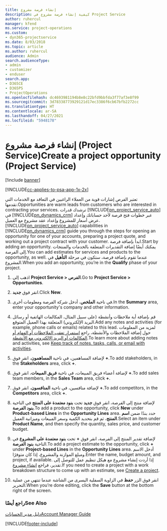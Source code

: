 ```yaml
---
title: إنشاء فرصة مشروع
description: كيفية إنشاء فرصة مشروع في Project Service
author: ruhercul
manager: kfend
ms.service: project-operations
ms.custom:
- dyn365-projectservice
ms.date: 8/03/2018
ms.topic: article
ms.author: ruhercul
audience: Admin
search.audienceType:
- admin
- customizer
- enduser
search.app:
- D365CE
- D365PS
- ProjectOperations
ms.openlocfilehash: dc4693981194b8e8c22bfd9bbfda3f77af3e8f99
ms.sourcegitcommit: 3d78338773929121d17ec3386f6cb67bfb2272cc
ms.translationtype: HT
ms.contentlocale: ar-SA
ms.lasthandoff: 04/27/2021
ms.locfileid: "5948178"
---
```

# <a name="create-a-project-opportunity-project-service"></a><span data-ttu-id="c4176-103">إنشاء فرصة مشروع (Project Service)</span><span class="sxs-lookup"><span data-stu-id="c4176-103">Create a project opportunity (Project Service)</span></span>

[!include [banner](../includes/psa-now-project-operations.md)]

[!INCLUDE[cc-applies-to-psa-app-1x-2x](../includes/cc-applies-to-psa-app-1x-2x.md)]

<span data-ttu-id="c4176-104">تعتبر الفرص إشارات قوية من العملاء الراغبين في التعاقد مع الخدمات التي تقدمها.</span><span class="sxs-lookup"><span data-stu-id="c4176-104">Opportunities are warm leads from customers who are interested in contracting your services.</span></span> <span data-ttu-id="c4176-105">ترشدك قدرات [!INCLUDE[pn_project_service_auto](../includes/pn-project-service-auto.md)] في [!INCLUDE[pn_dynamics_crm](../includes/pn-dynamics-crm.md)] عبر خطوات فتح فرصة لأحد حساباتك وإعداد عرض أسعار للمشروع وإعداد عقد مشروع مع العميل.</span><span class="sxs-lookup"><span data-stu-id="c4176-105">[!INCLUDE[pn_project_service_auto](../includes/pn-project-service-auto.md)] capabilities in [!INCLUDE[pn_dynamics_crm](../includes/pn-dynamics-crm.md)] guide you through the steps for opening an opportunity for one of your accounts, preparing a project quote, and working out a project contract with your customer.</span></span> <span data-ttu-id="c4176-106">ابدأ بإضافة فرصة.</span><span class="sxs-lookup"><span data-stu-id="c4176-106">Start by adding an opportunity.</span></span> <span data-ttu-id="c4176-107">يمكنك أيضًا إضافة التقديرات المتعلقة بالخدمات والمنتجات إلى الفرصة.</span><span class="sxs-lookup"><span data-stu-id="c4176-107">You can add estimates for services and products to the opportunity, as well.</span></span> <span data-ttu-id="c4176-108">عندما تقوم بإضافة فرصة، ستكون في مرحلة **التأهيل** في المشروع.</span><span class="sxs-lookup"><span data-stu-id="c4176-108">When you add an opportunity, you’re in the **Qualify** phase of your project.</span></span>  
  
1.  <span data-ttu-id="c4176-109">اذهب إلى **Project Service > الفرص**.</span><span class="sxs-lookup"><span data-stu-id="c4176-109">Go to **Project Service > Opportunities**.</span></span>  
  
2.  <span data-ttu-id="c4176-110">انقر فوق **جديد**.</span><span class="sxs-lookup"><span data-stu-id="c4176-110">Click **New**.</span></span>  
  
3.  <span data-ttu-id="c4176-111">في ناحية **الملخص**، أدخل شركة الفرصة ومعلومات أخرى.</span><span class="sxs-lookup"><span data-stu-id="c4176-111">In the **Summary** area, enter your opportunity's company and other information.</span></span>  
  
4.  <span data-ttu-id="c4176-112">قم بإضافة أية ملاحظات وأنشطة (على سبيل المثال، المكالمات الهاتفية أو رسائل البريد الإلكتروني) المتعلقة بهذا العميل المتوقع.</span><span class="sxs-lookup"><span data-stu-id="c4176-112">Add any notes and activities (for example, phone calls or emails) related to this lead.</span></span> <span data-ttu-id="c4176-113">لمزيد من المعلومات حول إضافة الملاحظات والأنشطة، راجع [استمرار تعقب الملاحظات أو المهام أو المكالمات أو البريد الإلكتروني مع الأنشطة](/dynamics365/customerengagement/on-premises/basics/work-with-activities).</span><span class="sxs-lookup"><span data-stu-id="c4176-113">To learn more about adding notes and activities, see [Keep track of notes, tasks, calls, or email with activities](/dynamics365/customerengagement/on-premises/basics/work-with-activities).</span></span>  
  
5.  <span data-ttu-id="c4176-114">لإضافة المساهمين، في ناحية **المساهمون**، انقر فوق **+**.</span><span class="sxs-lookup"><span data-stu-id="c4176-114">To add stakeholders, in the **Stakeholders** area, click **+**.</span></span>  
  
6.  <span data-ttu-id="c4176-115">لإضافة أعضاء فريق المبيعات، في ناحية **فريق المبيعات**، انقر فوق **+**.</span><span class="sxs-lookup"><span data-stu-id="c4176-115">To add sales team members, in the **Sales Team** area, click **+**.</span></span>  
  
7.  <span data-ttu-id="c4176-116">لإضافة منافسين، في ناحية **المنافسون**، انقر فوق **+**.</span><span class="sxs-lookup"><span data-stu-id="c4176-116">To add competitors, in the **Competitors** area, click **+**.</span></span>  
  
8.  <span data-ttu-id="c4176-117">لإضافة منتج إلى الفرصة، انقر فوق **جديد** تحت **بنود معتمدة على المنتج‬** في الناحية **بنود الفرصة‬**.</span><span class="sxs-lookup"><span data-stu-id="c4176-117">To add a product to the opportunity, click **New** under **Product-based Lines** in the **Opportunity Lines** area.</span></span> <span data-ttu-id="c4176-118">حدد بندًا ضمن **اسم المنتج**، ثم قم بتحديد الكمية وسعر المبيعات وميزانية العميل‬.</span><span class="sxs-lookup"><span data-stu-id="c4176-118">Select an item under **Product Name**, and then specify the quantity, sales price, and customer budget.</span></span>  
  
9. <span data-ttu-id="c4176-119">لإضافة تقدير المنتج إلى الفرصة، انقر فوق **+** تحت **بنود معتمدة على المشروع** في الناحية **بنود الفرصة**.</span><span class="sxs-lookup"><span data-stu-id="c4176-119">To add a project estimate to the opportunity, click **+** under **Project-based Lines** in the **Opportunity Lines** area.</span></span> <span data-ttu-id="c4176-120">أدخل الاسم ومبلغ الموازنة والمشروع، إذا كان متوفرًا.</span><span class="sxs-lookup"><span data-stu-id="c4176-120">Enter the name, budget amount, and project, if available.</span></span> <span data-ttu-id="c4176-121">إذا أردت إنشاء مشروع مع هيكل تنظيم عمل للتوصل إلى تقدير، فراجع [إنشاء مشروع](../psa/create-project.md).</span><span class="sxs-lookup"><span data-stu-id="c4176-121">If you need to create a project with a work breakdown structure to come up with an estimate, see [Create a project](../psa/create-project.md).</span></span>  
  
10. <span data-ttu-id="c4176-122">انقر فوق الزر **حفظ** في الزاوية السفلية اليسرى من الشاشة عندما تنتهي من عملية التحرير.</span><span class="sxs-lookup"><span data-stu-id="c4176-122">When you’re done editing, click the **Save** button at the bottom right of the screen.</span></span>  
  
### <a name="see-also"></a><span data-ttu-id="c4176-123">راجع أيضًا</span><span class="sxs-lookup"><span data-stu-id="c4176-123">See Also</span></span>  
 [<span data-ttu-id="c4176-124">دليل مدير الحسابات</span><span class="sxs-lookup"><span data-stu-id="c4176-124">Account Manager Guide</span></span>](../psa/account-manager-guide.md)


[!INCLUDE[footer-include](../includes/footer-banner.md)]